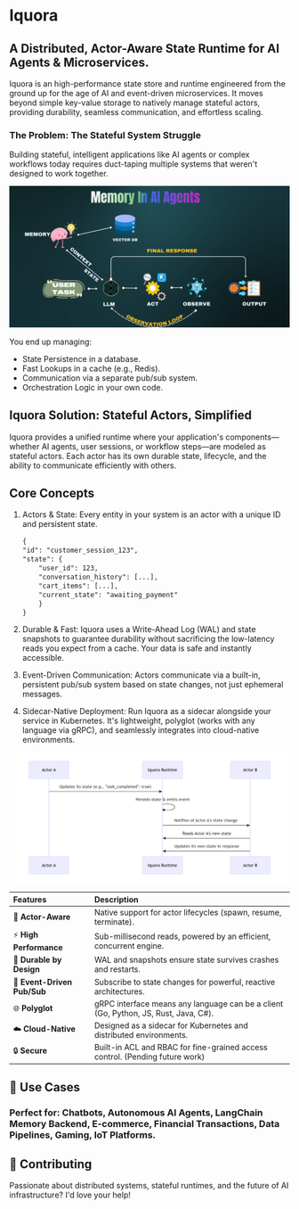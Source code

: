 # Iquora

## A Distributed, Actor-Aware State Runtime for AI Agents & Microservices.

Iquora is an high-performance state store and runtime engineered from the ground up for the age of AI and event-driven microservices. It moves beyond simple key-value storage to natively manage stateful actors, providing durability, seamless communication, and effortless scaling.

### The Problem: The Stateful System Struggle
Building stateful, intelligent applications like AI agents or complex workflows today requires duct-taping multiple systems that weren't designed to work together.

![alt text](img/agentic_ai_memory.png)

You end up managing:
- State Persistence in a database.
- Fast Lookups in a cache (e.g., Redis).
- Communication via a separate pub/sub system.
- Orchestration Logic in your own code.

## Iquora Solution: Stateful Actors, Simplified
Iquora provides a unified runtime where your application's components—whether AI agents, user sessions, or workflow steps—are modeled as stateful actors. Each actor has its own durable state, lifecycle, and the ability to communicate efficiently with others.

## Core Concepts
1. Actors & State:
Every entity in your system is an actor with a unique ID and persistent state.
    ```
    {
    "id": "customer_session_123",
    "state": {
        "user_id": 123,
        "conversation_history": [...],
        "cart_items": [...],
        "current_state": "awaiting_payment"
        }
    }
    ```

2. Durable & Fast: Iquora uses a Write-Ahead Log (WAL) and state snapshots to guarantee durability without sacrificing the low-latency reads you expect from a cache. Your data is safe and instantly accessible.

3. Event-Driven Communication: Actors communicate via a built-in, persistent pub/sub system based on state changes, not just ephemeral messages.

4. Sidecar-Native Deployment: Run Iquora as a sidecar alongside your service in Kubernetes. It's lightweight, polyglot (works with any language via gRPC), and seamlessly integrates into cloud-native environments.

![alt text](img/mermaid_code.png)

| Features | Description |
| :--- | :--- |
| 🎯 **Actor-Aware** | Native support for actor lifecycles (spawn, resume, terminate). |
| ⚡ **High Performance** | Sub-millisecond reads, powered by an efficient, concurrent engine. |
| 💾 **Durable by Design** | WAL and snapshots ensure state survives crashes and restarts. |
| 📡 **Event-Driven Pub/Sub** | Subscribe to state changes for powerful, reactive architectures. |
| 🌐 **Polyglot** | gRPC interface means any language can be a client (Go, Python, JS, Rust, Java, C#). |
| ☁️ **Cloud-Native** | Designed as a sidecar for Kubernetes and distributed environments. |
| 🔒 **Secure** | Built-in ACL and RBAC for fine-grained access control. (Pending future work) |

## 🎯 Use Cases

### Perfect for: Chatbots, Autonomous AI Agents, LangChain Memory Backend, E-commerce, Financial Transactions, Data Pipelines, Gaming, IoT Platforms.       

## 🤝 Contributing
Passionate about distributed systems, stateful runtimes, and the future of AI infrastructure? I'd love your help!